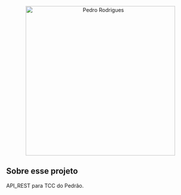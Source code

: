<p align="center"><a href="https://www.linkedin.com/in/pedro-rodrigues-a00995190/" target="_blank"><img src="https://media.licdn.com/dms/image/v2/D4D03AQHDD_QV8UfAOA/profile-displayphoto-shrink_200_200/profile-displayphoto-shrink_200_200/0/1706909056120?e=1736380800&v=beta&t=3aVeAk09mAggtiwvpl9ALtIXYitioz5argn40ohnfhw" width="400" alt="Pedro Rodrigues"></a></p>


## Sobre esse projeto

API_REST para TCC do Pedrão.
